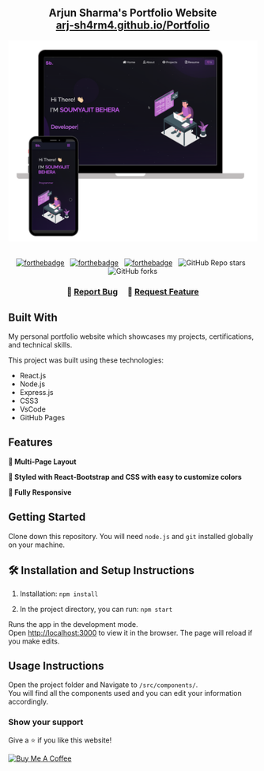 <h2 align="center">
  Arjun Sharma's Portfolio Website<br/>
  <a href="https://arj-sh4rm4.github.io/Portfolio/" target="_blank">arj-sh4rm4.github.io/Portfolio</a>
</h2>
<div align="center">
  <img alt="Demo" src="./Images/readme-img1.png" />
</div>

<br/>

<center>

[![forthebadge](https://forthebadge.com/images/badges/built-with-love.svg)](https://forthebadge.com) &nbsp;
[![forthebadge](https://forthebadge.com/images/badges/made-with-javascript.svg)](https://forthebadge.com) &nbsp;
[![forthebadge](https://forthebadge.com/images/badges/open-source.svg)](https://forthebadge.com) &nbsp;
![GitHub Repo stars](https://img.shields.io/github/stars/arj-sh4rm4/Portfolio?color=red&logo=github&style=for-the-badge) &nbsp;
![GitHub forks](https://img.shields.io/github/forks/arj-sh4rm4/Portfolio?color=red&logo=github&style=for-the-badge)

</center>

<h3 align="center">
    🔹
    <a href="https://github.com/arj-sh4rm4/Portfolio/issues">Report Bug</a> &nbsp; &nbsp;
    🔹
    <a href="https://github.com/arj-sh4rm4/Portfolio/issues">Request Feature</a>
</h3>

## Built With

My personal portfolio website which showcases my projects, certifications, and technical skills.<br/>

This project was built using these technologies:

- React.js
- Node.js
- Express.js
- CSS3
- VsCode
- GitHub Pages

## Features

**📖 Multi-Page Layout**

**🎨 Styled with React-Bootstrap and CSS with easy to customize colors**

**📱 Fully Responsive**

## Getting Started

Clone down this repository. You will need `node.js` and `git` installed globally on your machine.

## 🛠 Installation and Setup Instructions

1. Installation: `npm install`

2. In the project directory, you can run: `npm start`

Runs the app in the development mode.\
Open [http://localhost:3000](http://localhost:3000) to view it in the browser.
The page will reload if you make edits.

## Usage Instructions

Open the project folder and Navigate to `/src/components/`. <br/>
You will find all the components used and you can edit your information accordingly.

### Show your support

Give a ⭐ if you like this website!

<a href="https://www.buymeacoffee.com/soumyajit4419" target="_blank"><img src="https://cdn.buymeacoffee.com/buttons/v2/default-violet.png" alt="Buy Me A Coffee" height= "60px" width= "217px" ></a>
